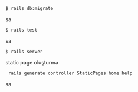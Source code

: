 ```
$ rails db:migrate
```

sa
```
$ rails test
```

sa
```
$ rails server
```
static page oluşturma
```
 rails generate controller StaticPages home help
 ```
 sa